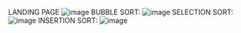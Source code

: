 LANDING PAGE
![image](https://github.com/user-attachments/assets/3cd82cff-ad0c-4761-9f01-76000056a3e3)
BUBBLE SORT:
![image](https://github.com/user-attachments/assets/e071493a-8974-4924-8907-b7b463d670e7)
SELECTION SORT:
![image](https://github.com/user-attachments/assets/faff31da-4a96-49aa-b696-ce5986211b35)
INSERTION SORT:
![image](https://github.com/user-attachments/assets/a3ce4f6f-db90-4c72-bc82-139ed1cb4e73)
